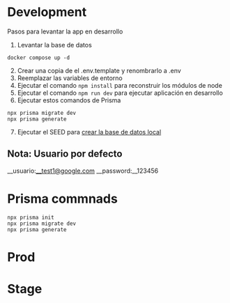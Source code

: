 # Development
Pasos para levantar la app en desarrollo


1. Levantar la base de datos
```
docker compose up -d
```

2. Crear una copia de el .env.template y renombrarlo a .env
3. Reemplazar las variables de entorno
4. Ejecutar el comando ```npm install``` para reconstruir los módulos de node
5. Ejecutar el comando ```npm run dev``` para ejecutar aplicación en desarrollo
6. Ejecutar estos comandos de Prisma
```
npx prisma migrate dev
npx prisma generate
```
7. Ejecutar el SEED para [crear la base de datos local](localhost:3000/api/seed)


## Nota: Usuario por defecto
__usuario:__test1@google.com
__password:__123456

# Prisma commnads
```
npx prisma init
npx prisma migrate dev
npx prisma generate

```



# Prod


# Stage
